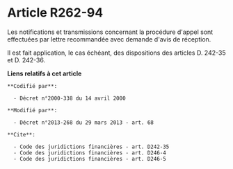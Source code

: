 # Article R262-94

Les notifications et transmissions concernant la procédure d'appel sont effectuées par lettre recommandée avec demande d'avis
de réception. 

Il est fait application, le cas échéant, des dispositions des articles D. 242-35 et D. 242-36.

**Liens relatifs à cet article**

	**Codifié par**:

	  - Décret n°2000-338 du 14 avril 2000

	**Modifié par**:

	  - Décret n°2013-268 du 29 mars 2013 - art. 68

	**Cite**:

	  - Code des juridictions financières - art. D242-35
	  - Code des juridictions financières - art. D246-4
	  - Code des juridictions financières - art. D246-5
